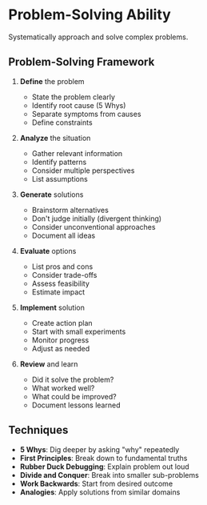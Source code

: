 # Problem-Solving Ability

Systematically approach and solve complex problems.

## Problem-Solving Framework

1. **Define** the problem
   - State the problem clearly
   - Identify root cause (5 Whys)
   - Separate symptoms from causes
   - Define constraints

2. **Analyze** the situation
   - Gather relevant information
   - Identify patterns
   - Consider multiple perspectives
   - List assumptions

3. **Generate** solutions
   - Brainstorm alternatives
   - Don't judge initially (divergent thinking)
   - Consider unconventional approaches
   - Document all ideas

4. **Evaluate** options
   - List pros and cons
   - Consider trade-offs
   - Assess feasibility
   - Estimate impact

5. **Implement** solution
   - Create action plan
   - Start with small experiments
   - Monitor progress
   - Adjust as needed

6. **Review** and learn
   - Did it solve the problem?
   - What worked well?
   - What could be improved?
   - Document lessons learned

## Techniques

- **5 Whys**: Dig deeper by asking "why" repeatedly
- **First Principles**: Break down to fundamental truths
- **Rubber Duck Debugging**: Explain problem out loud
- **Divide and Conquer**: Break into smaller sub-problems
- **Work Backwards**: Start from desired outcome
- **Analogies**: Apply solutions from similar domains
